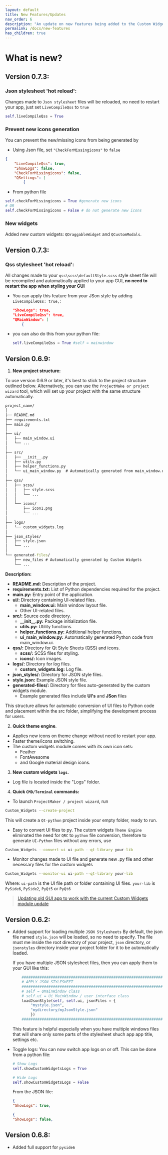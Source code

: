 ```yaml
---
layout: default
title: New Features/Updates
nav_order: 6
description: "An update on new features being added to the Custom Widgets Module."
permalink: /docs/new-features
has_children: true
---
```



# What is new?
## Version 0.7.3:
### Json stylesheet 'hot reload':
Changes made to `Json stylesheet` files will be reloaded, no need to restart your app, just set `LiveCompileQss` to `true`

```python
self.liveCompileQss = True
```

### Prevent new icons generation
You can prevent the new/missing icons from being generated by 

- Using Json file, set `"CheckForMissingicons"` to `false`
```json
{
	"LiveCompileQss": true,
	"ShowLogs": false,
    "CheckForMissingicons": false,
    "QSettings": [
        {
```

- From python file
```python
self.checkForMissingicons = True #generate new icons
# OR
self.checkForMissingicons = False # do not generate new icons
```
 
### New widgets
Added new custom widgets: `QDraggableWidget` and `QCustomModals`.

## Version 0.7.3:
### Qss stylesheet 'hot reload':
All changes made to your ``qss\scss\defaultStyle.scss`` style sheet file will be recompiled and automatically applied to your app GUI, **no need to restart the app when styling your GUI**

- You can apply this feature from your JSon style by adding ``LiveCompileQss: true,``:

    ```json
    "ShowLogs": true,
    "LiveCompileQss": true,
    "QMainWindow": [
        {
    ```

- you can also do this from your python file:
    ```python
    self.liveCompileQss = True #self = mainwindow 
    ```


## Version 0.6.9:
1. **New project structure:**

To use version 0.6.9 or later, it's best to stick to the project structure outlined below. Alternatively, you can use the ``ProjectMake or project wizard`` tool, which will set up your project with the same structure automatically.
```cmd
project_name/
│
├── README.md
├── requirements.txt
├── main.py
│
├── ui/
│   ├── main_window.ui
│   └── ...
│
├── src/
│   ├── __init__.py
│   ├── utils.py
│   ├── helper_functions.py
│   └── ui_main_window.py  # Automatically generated from main_window.ui
│
├── qss/
│   ├── scss/
│   │   ├── style.scss
│   │   └── ...
│   │
│   └── icons/
│       ├── icon1.png
│       └── ...
│
├── logs/
│   └── custom_widgets.log
│
├── json_styles/
│   ├── style.json
│   └── ...
│
└── generated-files/
    ├── new_files # Automatically generated by Custom Widgets
    └── ...


```

**Description:**

- **README.md:** Description of the project.
- **requirements.txt:** List of Python dependencies required for the project.
- **main.py:** Entry point of the application.
- **ui/:** Directory containing UI-related files.
    - **main_window.ui:** Main window layout file.
    - Other UI-related files.
- **src/:** Source code directory.
    - **_\_init__.py:** Package initialization file.
    - **utils.py:** Utility functions.
    - **helper_functions.py:** Additional helper functions.
    - **ui_main_window.py:** Automatically generated Python code from main_window.ui.
- **qss/:** Directory for Qt Style Sheets (QSS) and icons.
    - **scss/:** SCSS files for styling.
    - **icons/:** Icon images.
- **logs/:** Directory for log files.
    - **custom_widgets.log:** Log file.
- **json_styles/:** Directory for JSON style files.
-   **style.json:** Example JSON style file.
- **generated-files/:** Directory for files auto-generated by the custom widgets module.
    - Example generated files include **UI's** and **JSon** files

This structure allows for automatic conversion of UI files to Python code and placement within the src folder, simplifying the development process for users.

2. **Quick theme engine**.
- Applies new icons on theme change without need to restart your app.
- Faster theme/icons switching.
- The custom widgets module comes with its own icon sets:
    - Feather
    - FontAwesome
    - and Google material design icons.

3. **New custom widgets `logs`.**
- Log file is located inside the "Logs" folder.

4. **Quick `CMD/Terminal` commands:**
- To launch `ProjectMaker / project wizard`, run
```cmd
Custom_Widgets --create-project
```
This will create a `Qt-python` project inside your empty folder, ready to run.
- Easy to convert UI files to py. The cutom widgets `Theme Engine` eliminated the need for `QRC` to `python` file conversion, therefore to generate `UI-Python` files without any errors, use
```cmd
Custom_Widgets --convert-ui ui-path --qt-library your-lib
```
- Monitor changes made to UI file and generate new .py file and other necessary files for the custom widgets
```cmd
Custom_Widgets --monitor-ui ui-path --qt-library your-lib
```
Where: `ui-path` is the UI file path or folder containing UI files.
`your-lib` is `PySide6`, `PySide2`, `PyQt5` or `PyQt6`

> [Updating old GUI app to work with the current Custom Widgets module update](https://khamisikibet.github.io/Docs-QT-PyQt-PySide-Custom-Widgets/docs/other-functions/Updating-old-GUI-app-to-work-with-the%20current-Custom-Widgets-module-update)

## Version 0.6.2:
- Added support for loading multiple ``JSON Stylesheets``
    By default, the json file named ``style.json`` will be loaded, so no need to specify. The file must me inside the root directory of your project, ``json`` directory, or ``jsonstyles`` directory inside your project folder for it to be automatically loaded.
    
    If you have multiple JSON stylesheet files, then you can apply them to your GUI like this:
    ```python
        ########################################################################
        # APPLY JSON STYLESHEET
        ########################################################################
        # self = QMainWindow class
        # self.ui = Ui_MainWindow / user interface class
        loadJsonStyle(self, self.ui, jsonFiles = {
            "mystyle.json",
            "mydirectory/myJsonStyle.json"
            })
        ########################################################################
    ```
    This feature is helpful especially when you have multiple windows files that will share only some parts of the stylesheet shuch app app title, settings etc.
    
- Toggle logs:
    You can now switch app logs on or off.
    This can be done from a python file:
    ```python
    # Show Logs
    self.showCustomWidgetsLogs = True
    ```
    ```python
    # Hide Logs
    self.showCustomWidgetsLogs = False
    ```
    From the JSON file:
    ```json
    {
    "ShowLogs": true,
    ```
    ```json
    {
    "ShowLogs": false,
    ```

## Version 0.6.8:
- Added full support for `pyside6`